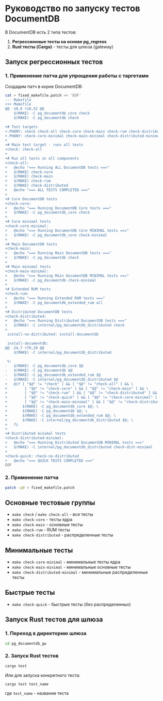 # Руководство по запуску тестов DocumentDB

В DocumentDB есть 2 типа тестов:

1. **Регрессионные тесты на основе pg_regress**
2. **Rust тесты (Cargo)** - тесты для шлюза (gateway)

## Запуск регрессионных тестов

### 1. Применение патча для упрощения работы с таргетами

Создадим патч в корне DocumentDB:

```bash
cat > fixed_makefile.patch << 'EOF'
--- Makefile
+++ Makefile
@@ -10,6 +10,52 @@
 	$(MAKE) -C pg_documentdb_core check
 	$(MAKE) -C pg_documentdb check
 
+# Test targets
+.PHONY: check check-all check-core check-main check-rum check-distributed
+.PHONY: check-core-minimal check-main-minimal check-distributed-minimal check-quick
+
+# Main test target - runs all tests
+check: check-all
+
+# Run all tests in all components
+check-all:
+	@echo "=== Running ALL DocumentDB tests ==="
+	$(MAKE) check-core
+	$(MAKE) check-main
+	$(MAKE) check-rum
+	$(MAKE) check-distributed
+	@echo "=== ALL TESTS COMPLETED ==="
+
+# Core DocumentDB tests
+check-core:
+	@echo "=== Running DocumentDB Core tests ==="
+	$(MAKE) -C pg_documentdb_core check
+
+# Core minimal tests
+check-core-minimal:
+	@echo "=== Running DocumentDB Core MINIMAL tests ==="
+	$(MAKE) -C pg_documentdb_core check-minimal
+
+# Main DocumentDB tests
+check-main:
+	@echo "=== Running Main DocumentDB tests ==="
+	$(MAKE) -C pg_documentdb check
+
+# Main minimal tests
+check-main-minimal:
+	@echo "=== Running Main DocumentDB MINIMAL tests ==="
+	$(MAKE) -C pg_documentdb check-minimal
+
+# Extended RUM tests
+check-rum:
+	@echo "=== Running Extended RUM tests ==="
+	$(MAKE) -C pg_documentdb_extended_rum all
+
+# Distributed DocumentDB tests
+check-distributed:
+	@echo "=== Running Distributed DocumentDB tests ==="
+	$(MAKE) -C internal/pg_documentdb_distributed check
+
 install-no-distributed: install-documentdb
 
 install-documentdb:
@@ -24,7 +70,20 @@
 	$(MAKE) -C internal/pg_documentdb_distributed
 
 %:
-	$(MAKE) -C pg_documentdb_core $@
-	$(MAKE) -C pg_documentdb $@
-	$(MAKE) -C pg_documentdb_extended_rum $@
-	$(MAKE) -C internal/pg_documentdb_distributed $@
+	@if [ "$@" != "check" ] && [ "$@" != "check-all" ] && \
+	     [ "$@" != "check-core" ] && [ "$@" != "check-main" ] && \
+	     [ "$@" != "check-rum" ] && [ "$@" != "check-distributed" ] && \
+	     [ "$@" != "check-quick" ] && [ "$@" != "check-core-minimal" ] && \
+	     [ "$@" != "check-main-minimal" ] && [ "$@" != "check-distributed-minimal" ]; then \
+		$(MAKE) -C pg_documentdb_core $@; \
+		$(MAKE) -C pg_documentdb $@; \
+		$(MAKE) -C pg_documentdb_extended_rum $@; \
+		$(MAKE) -C internal/pg_documentdb_distributed $@; \
+	fi
+
+# Distributed minimal tests
+check-distributed-minimal:
+	@echo "=== Running Distributed DocumentDB MINIMAL tests ==="
+	$(MAKE) -C internal/pg_documentdb_distributed check-dist-minimal
+
+check-quick: check-no-distributed
+	@echo "=== QUICK TESTS COMPLETED ==="
EOF
```

### 2. Применение патча

```bash
patch -p0 < fixed_makefile.patch
```

## Основные тестовые группы

- `make check` / `make check-all` - все тесты
- `make check-core` - тесты ядра
- `make check-main` - основные тесты
- `make check-rum` - RUM тесты
- `make check-distributed` - распределенные тесты

## Минимальные тесты

- `make check-core-minimal` - минимальные тесты ядра
- `make check-main-minimal` - минимальные основные тесты
- `make check-distributed-minimal` - минимальные распределенные тесты

## Быстрые тесты

- `make check-quick` - быстрые тесты (без распределенных)

## Запуск Rust тестов для шлюза

### 1. Переход в директорию шлюза

```bash
cd pg_documentdb_gw
```

### 2. Запуск Rust тестов

```bash
cargo test
```

Или для запуска конкретного теста:

```bash
cargo test test_name
```

где `test_name` - название теста
